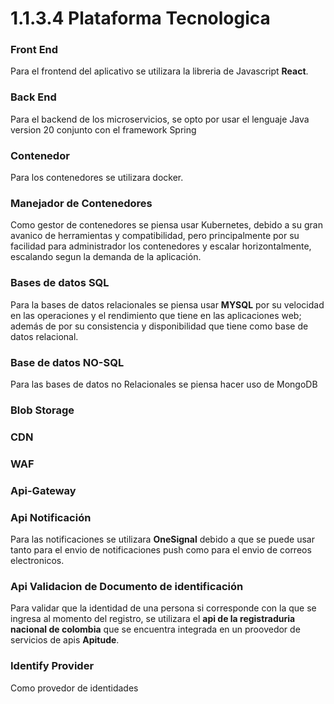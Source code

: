 # 1.1.3.4 Plataforma Tecnologica

### Front End

Para el frontend del aplicativo se utilizara la libreria de Javascript **React**.

### Back End

Para el backend de los microservicios, se opto por usar el lenguaje Java version 20 conjunto con el framework Spring 

### Contenedor

Para los contenedores se utilizara docker.

### Manejador de Contenedores

Como gestor de contenedores se piensa usar Kubernetes, debido a su gran avanico de herramientas y compatibilidad, pero principalmente por su facilidad para administrador los contenedores y escalar horizontalmente, escalando segun la demanda de la aplicación.
### Bases de datos SQL

Para la bases de datos relacionales se piensa usar **MYSQL** por su velocidad en las operaciones y el rendimiento que tiene en las aplicaciones web; además de por su consistencia y disponibilidad que tiene como base de datos relacional.


### Base de datos NO-SQL

Para las bases de datos no Relacionales se piensa hacer uso de MongoDB


### Blob Storage


### CDN


### WAF


### Api-Gateway

### Api Notificación

Para las notificaciones se utilizara **OneSignal** debido a que se puede usar tanto para el envio de notificaciones push como para el envio de correos electronicos.

### Api Validacion de Documento de identificación

Para validar que la identidad de una persona si corresponde con la que se ingresa al momento del registro, se utilizara el **api de la registraduria nacional de colombia** que se encuentra integrada en un proovedor de servicios de apis **Apitude**.


### Identify Provider

Como provedor de identidades


